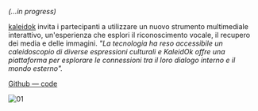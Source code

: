 _(...in progress)_

[kaleidok](http://www.kaleidok.co) invita i partecipanti a utilizzare un nuovo strumento multimediale interattivo, un'esperienza che esplori il riconoscimento vocale, il recupero dei media e delle immagini. _"La tecnologia ha reso accessibile un caleidoscopio di diverse espressioni culturali e KaleidOk offre una piattaforma per esplorare le connessioni tra il loro dialogo interno e il mondo esterno"._  

[Github — code](https://github.com/davidfoerster/KaleidOK-examples)

![01](http://i.imgur.com/RASdOEp.jpg)
